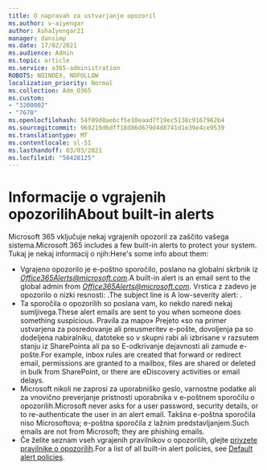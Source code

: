 ```yaml
---
title: O napravah za ustvarjanje opozoril
ms.author: v-aiyengar
author: AshaIyengar21
manager: dansimp
ms.date: 17/02/2021
ms.audience: Admin
ms.topic: article
ms.service: o365-administration
ROBOTS: NOINDEX, NOFOLLOW
localization_priority: Normal
ms.collection: Adm_O365
ms.custom:
- "3200002"
- "7670"
ms.openlocfilehash: 54f09d8aebcf5e10eaad7f19ec5138c9167962b4
ms.sourcegitcommit: 969219d6dff18d86d679d4d8741d1e39e4ce9539
ms.translationtype: MT
ms.contentlocale: sl-SI
ms.lasthandoff: 03/03/2021
ms.locfileid: "50428125"
---
```

# <a name="about-built-in-alerts"></a><span data-ttu-id="8bc1a-102">Informacije o vgrajenih opozorilih</span><span class="sxs-lookup"><span data-stu-id="8bc1a-102">About built-in alerts</span></span>

<span data-ttu-id="8bc1a-103">Microsoft 365 vključuje nekaj vgrajenih opozoril za zaščito vašega sistema.</span><span class="sxs-lookup"><span data-stu-id="8bc1a-103">Microsoft 365 includes a few built-in alerts to protect your system.</span></span> <span data-ttu-id="8bc1a-104">Tukaj je nekaj informacij o njih:</span><span class="sxs-lookup"><span data-stu-id="8bc1a-104">Here's some info about them:</span></span>

- <span data-ttu-id="8bc1a-105">Vgrajeno opozorilo je e-poštno sporočilo, poslano na globalni skrbnik iz *Office365Alerts@microsoft.com*.</span><span class="sxs-lookup"><span data-stu-id="8bc1a-105">A built-in alert is an email sent to the global admin from *Office365Alerts@microsoft.com*.</span></span> <span data-ttu-id="8bc1a-106">Vrstica z zadevo je opozorilo o nizki resnosti: <name of alert policy> .</span><span class="sxs-lookup"><span data-stu-id="8bc1a-106">The subject line is A low-severity alert: <name of alert policy>.</span></span>
- <span data-ttu-id="8bc1a-107">Ta sporočila o opozorilih so poslana vam, ko nekdo naredi nekaj sumljivega.</span><span class="sxs-lookup"><span data-stu-id="8bc1a-107">These alert emails are sent to you when someone does something suspicious.</span></span> <span data-ttu-id="8bc1a-108">Pravila za mapo» Prejeto «so na primer ustvarjena za posredovanje ali preusmeritev e-pošte, dovoljenja pa so dodeljena nabiralniku, datoteke so v skupni rabi ali izbrisane v razsutem stanju iz SharePointa ali pa so E-odkrivanje dejavnosti ali zamude e-pošte.</span><span class="sxs-lookup"><span data-stu-id="8bc1a-108">For example, inbox rules are created that forward or redirect email, permissions are granted to a mailbox, files are shared or deleted in bulk from SharePoint, or there are eDiscovery activities or email delays.</span></span>
- <span data-ttu-id="8bc1a-109">Microsoft nikoli ne zaprosi za uporabniško geslo, varnostne podatke ali za vnovično preverjanje pristnosti uporabnika v e-poštnem sporočilu o opozorilih.</span><span class="sxs-lookup"><span data-stu-id="8bc1a-109">Microsoft never asks for a user password, security details, or to re-authenticate the user in an alert email.</span></span> <span data-ttu-id="8bc1a-110">Takšna e-poštna sporočila niso Microsoftova; e-poštna sporočila z lažnim predstavljanjem.</span><span class="sxs-lookup"><span data-stu-id="8bc1a-110">Such emails are not from Microsoft; they are phishing emails.</span></span>
- <span data-ttu-id="8bc1a-111">Če želite seznam vseh vgrajenih pravilnikov o opozorilih, glejte [privzete pravilnike o opozorilih](https://go.microsoft.com/fwlink/?linkid=2103170).</span><span class="sxs-lookup"><span data-stu-id="8bc1a-111">For a list of all built-in alert policies, see [Default alert policies](https://go.microsoft.com/fwlink/?linkid=2103170).</span></span>